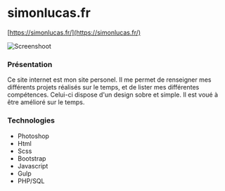 # simonlucas.fr

[https://simonlucas.fr/](https://simonlucas.fr/)

![Screenshoot](https://www.simonlucas.fr/i/screen.png)

### Présentation

Ce site internet est mon site personel. Il me permet de renseigner mes différents projets réalisés sur le temps, et de lister mes différentes compétences.
Celui-ci dispose d'un design sobre et simple. Il est voué à être amélioré sur le temps.

### Technologies

- Photoshop
- Html
- Scss
- Bootstrap
- Javascript
- Gulp
- PHP/SQL

